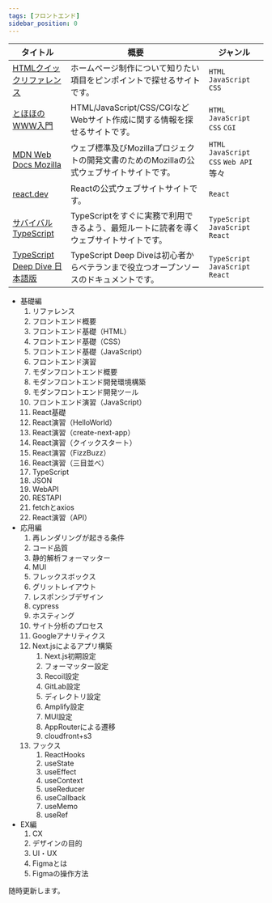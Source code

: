 ```yaml
---
tags: [フロントエンド]
sidebar_position: 0
---
```


| タイトル | 概要 | ジャンル |
| --- | --- | --- |
| [HTMLクイックリファレンス](https://www.htmq.com/) | ホームページ制作について知りたい項目をピンポイントで探せるサイトです。 | `HTML` `JavaScript` `CSS` |
| [とほほのWWW入門](https://www.tohoho-web.com/www.htm) | HTML/JavaScript/CSS/CGIなどWebサイト作成に関する情報を探せるサイトです。 | `HTML` `JavaScript` `CSS` `CGI` |
| [MDN Web Docs Mozilla](https://developer.mozilla.org/ja/docs/Web) | ウェブ標準及びMozillaプロジェクトの開発文書のためのMozillaの公式ウェブサイトサイトです。 | `HTML` `JavaScript` `CSS` `Web API` 等々 |
| [react.dev](https://ja.react.dev/)  | Reactの公式ウェブサイトサイトです。 | `React` |
| [サバイバルTypeScript](https://typescriptbook.jp/) | TypeScriptをすぐに実務で利用できるよう、最短ルートに読者を導くウェブサイトサイトです。 | `TypeScript` `JavaScript` `React` |
| [TypeScript Deep Dive 日本語版](https://typescript-jp.gitbook.io/deep-dive/) | TypeScript Deep Diveは初心者からベテランまで役立つオープンソースのドキュメントです。 | `TypeScript` `JavaScript` `React` |

- 基礎編  
  1. リファレンス
  1. フロントエンド概要
  1. フロントエンド基礎（HTML）
  1. フロントエンド基礎（CSS）
  1. フロントエンド基礎（JavaScript）
  1. フロントエンド演習
  1. モダンフロントエンド概要
  1. モダンフロントエンド開発環境構築
  1. モダンフロントエンド開発ツール
  1. フロントエンド演習（JavaScript）
  1. React基礎
  1. React演習（HelloWorld）
  1. React演習（create-next-app）
  1. React演習（クイックスタート）
  1. React演習（FizzBuzz）
  1. React演習（三目並べ）
  1. TypeScript
  1. JSON
  1. WebAPI
  1. RESTAPI
  1. fetchとaxios
  1. React演習（API）
- 応用編  
  1. 再レンダリングが起きる条件
  1. コード品質
  1. 静的解析フォーマッター
  1. MUI
  1. フレックスボックス
  1. グリットレイアウト
  1. レスポンシブデザイン
  1. cypress
  1. ホスティング
  1. サイト分析のプロセス
  1. Googleアナリティクス
  1. Next.jsによるアプリ構築
     1. Next.js初期設定
     1. フォーマッター設定
     1. Recoil設定
     1. GitLab設定
     1. ディレクトリ設定
     1. Amplify設定
     1. MUI設定
     1. AppRouterによる遷移
     1. cloudfront+s3
  1. フックス
     1. ReactHooks
     1. useState
     1. useEffect
     1. useContext
     1. useReducer
     1. useCallback
     1. useMemo
     1. useRef
- EX編  
  1. CX
  1. デザインの目的
  1. UI・UX
  1. Figmaとは
  1. Figmaの操作方法

随時更新します。
